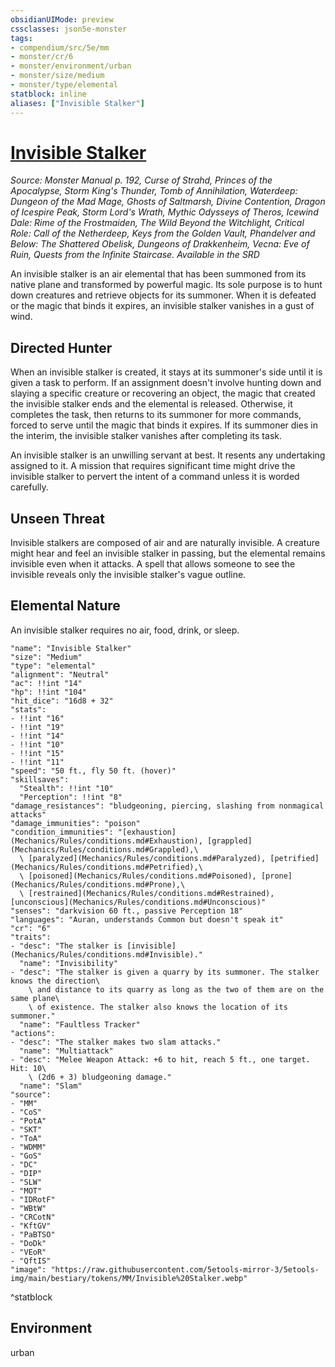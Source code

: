 ```yaml
---
obsidianUIMode: preview
cssclasses: json5e-monster
tags:
- compendium/src/5e/mm
- monster/cr/6
- monster/environment/urban
- monster/size/medium
- monster/type/elemental
statblock: inline
aliases: ["Invisible Stalker"]
---
```

# [Invisible Stalker](Mechanics\bestiary\elemental/invisible-stalker.md)
*Source: Monster Manual p. 192, Curse of Strahd, Princes of the Apocalypse, Storm King's Thunder, Tomb of Annihilation, Waterdeep: Dungeon of the Mad Mage, Ghosts of Saltmarsh, Divine Contention, Dragon of Icespire Peak, Storm Lord's Wrath, Mythic Odysseys of Theros, Icewind Dale: Rime of the Frostmaiden, The Wild Beyond the Witchlight, Critical Role: Call of the Netherdeep, Keys from the Golden Vault, Phandelver and Below: The Shattered Obelisk, Dungeons of Drakkenheim, Vecna: Eve of Ruin, Quests from the Infinite Staircase. Available in the <span title='Systems Reference Document (5.1)'>SRD</span>*  

An invisible stalker is an air elemental that has been summoned from its native plane and transformed by powerful magic. Its sole purpose is to hunt down creatures and retrieve objects for its summoner. When it is defeated or the magic that binds it expires, an invisible stalker vanishes in a gust of wind.

## Directed Hunter

When an invisible stalker is created, it stays at its summoner's side until it is given a task to perform. If an assignment doesn't involve hunting down and slaying a specific creature or recovering an object, the magic that created the invisible stalker ends and the elemental is released. Otherwise, it completes the task, then returns to its summoner for more commands, forced to serve until the magic that binds it expires. If its summoner dies in the interim, the invisible stalker vanishes after completing its task.

An invisible stalker is an unwilling servant at best. It resents any undertaking assigned to it. A mission that requires significant time might drive the invisible stalker to pervert the intent of a command unless it is worded carefully.

## Unseen Threat

Invisible stalkers are composed of air and are naturally invisible. A creature might hear and feel an invisible stalker in passing, but the elemental remains invisible even when it attacks. A spell that allows someone to see the invisible reveals only the invisible stalker's vague outline.

## Elemental Nature

An invisible stalker requires no air, food, drink, or sleep.

```statblock
"name": "Invisible Stalker"
"size": "Medium"
"type": "elemental"
"alignment": "Neutral"
"ac": !!int "14"
"hp": !!int "104"
"hit_dice": "16d8 + 32"
"stats":
- !!int "16"
- !!int "19"
- !!int "14"
- !!int "10"
- !!int "15"
- !!int "11"
"speed": "50 ft., fly 50 ft. (hover)"
"skillsaves":
  "Stealth": !!int "10"
  "Perception": !!int "8"
"damage_resistances": "bludgeoning, piercing, slashing from nonmagical attacks"
"damage_immunities": "poison"
"condition_immunities": "[exhaustion](Mechanics/Rules/conditions.md#Exhaustion), [grappled](Mechanics/Rules/conditions.md#Grappled),\
  \ [paralyzed](Mechanics/Rules/conditions.md#Paralyzed), [petrified](Mechanics/Rules/conditions.md#Petrified),\
  \ [poisoned](Mechanics/Rules/conditions.md#Poisoned), [prone](Mechanics/Rules/conditions.md#Prone),\
  \ [restrained](Mechanics/Rules/conditions.md#Restrained), [unconscious](Mechanics/Rules/conditions.md#Unconscious)"
"senses": "darkvision 60 ft., passive Perception 18"
"languages": "Auran, understands Common but doesn't speak it"
"cr": "6"
"traits":
- "desc": "The stalker is [invisible](Mechanics/Rules/conditions.md#Invisible)."
  "name": "Invisibility"
- "desc": "The stalker is given a quarry by its summoner. The stalker knows the direction\
    \ and distance to its quarry as long as the two of them are on the same plane\
    \ of existence. The stalker also knows the location of its summoner."
  "name": "Faultless Tracker"
"actions":
- "desc": "The stalker makes two slam attacks."
  "name": "Multiattack"
- "desc": "Melee Weapon Attack: +6 to hit, reach 5 ft., one target. Hit: 10\
    \ (2d6 + 3) bludgeoning damage."
  "name": "Slam"
"source":
- "MM"
- "CoS"
- "PotA"
- "SKT"
- "ToA"
- "WDMM"
- "GoS"
- "DC"
- "DIP"
- "SLW"
- "MOT"
- "IDRotF"
- "WBtW"
- "CRCotN"
- "KftGV"
- "PaBTSO"
- "DoDk"
- "VEoR"
- "QftIS"
"image": "https://raw.githubusercontent.com/5etools-mirror-3/5etools-img/main/bestiary/tokens/MM/Invisible%20Stalker.webp"
```
^statblock

## Environment

urban